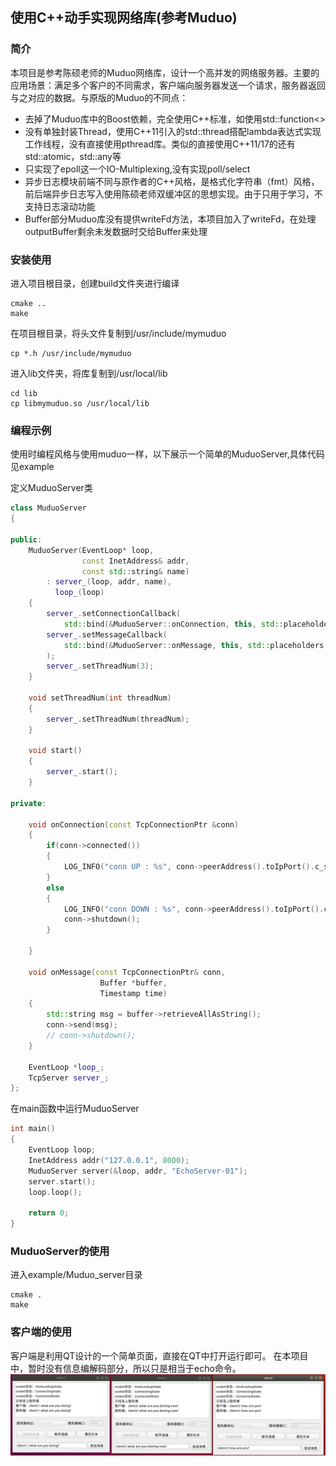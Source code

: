 ## 使用C++动手实现网络库(参考Muduo)
### 简介
本项目是参考陈硕老师的Muduo网络库，设计一个高并发的网络服务器。主要的应用场景：满足多个客户的不同需求，客户端向服务器发送一个请求，服务器返回与之对应的数据。与原版的Muduo的不同点：
* 去掉了Muduo库中的Boost依赖，完全使用C++标准，如使用std::function<>
* 没有单独封装Thread，使用C++11引入的std::thread搭配lambda表达式实现工作线程，没有直接使用pthread库。类似的直接使用C++11/17的还有std::atomic，std::any等
* 只实现了epoll这一个IO-Multiplexing,没有实现poll/select
* 异步日志模块前端不同与原作者的C++风格，是格式化字符串（fmt）风格，前后端异步日志写入使用陈硕老师双缓冲区的思想实现。由于只用于学习，不支持日志滚动功能
* Buffer部分Muduo库没有提供writeFd方法，本项目加入了writeFd，在处理outputBuffer剩余未发数据时交给Buffer来处理

### 安装使用
进入项目根目录，创建build文件夹进行编译
```
cmake ..
make
```
在项目根目录，将头文件复制到/usr/include/mymuduo
```
cp *.h /usr/include/mymuduo
```
进入lib文件夹，将库复制到/usr/local/lib
```
cd lib
cp libmymuduo.so /usr/local/lib
```

### 编程示例
使用时编程风格与使用muduo一样，以下展示一个简单的MuduoServer,具体代码见example

定义MuduoServer类
```c++
class MuduoServer
{

public:
    MuduoServer(EventLoop* loop, 
                const InetAddress& addr,
                const std::string& name)
        : server_(loop, addr, name),
          loop_(loop)
    {
        server_.setConnectionCallback(
            std::bind(&MuduoServer::onConnection, this, std::placeholders::_1));
        server_.setMessageCallback(
            std::bind(&MuduoServer::onMessage, this, std::placeholders::_1, std::placeholders::_2, std::placeholders::_3)    
        );
        server_.setThreadNum(3);
    }

    void setThreadNum(int threadNum)
    {
        server_.setThreadNum(threadNum);
    }

    void start()
    {
        server_.start();
    }

private:

    void onConnection(const TcpConnectionPtr &conn)
    {
        if(conn->connected())
        {
            LOG_INFO("conn UP : %s", conn->peerAddress().toIpPort().c_str());
        }
        else
        {
            LOG_INFO("conn DOWN : %s", conn->peerAddress().toIpPort().c_str());
            conn->shutdown();
        }

    }

    void onMessage(const TcpConnectionPtr& conn,
                    Buffer *buffer, 
                    Timestamp time)
    {
        std::string msg = buffer->retrieveAllAsString();
        conn->send(msg);
        // conn->shutdown();
    }

    EventLoop *loop_;
    TcpServer server_;
};
```
在main函数中运行MuduoServer
```c++
int main()
{
    EventLoop loop;
    InetAddress addr("127.0.0.1", 8000);
    MuduoServer server(&loop, addr, "EchoServer-01");
    server.start();
    loop.loop();

    return 0;
}   
```
### MuduoServer的使用
进入example/Muduo_server目录
```
cmake .
make
```
### 客户端的使用
客户端是利用QT设计的一个简单页面，直接在QT中打开运行即可。
在本项目中，暂时没有信息编解码部分，所以只是相当于echo命令。
![Image text](Result.PNG)
